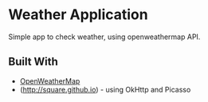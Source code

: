 # Weather Application

Simple app to check weather, using openweathermap API.


## Built With

* [OpenWeatherMap](https://openweathermap.org)
* (http://square.github.io) - using OkHttp and Picasso


